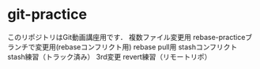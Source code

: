 # git-practice
このリポジトリはGit動画講座用です．
複数ファイル変更用
rebase-practiceブランチで変更用(rebaseコンフリクト用)
rebase pull用
stashコンフリクト
stash練習（トラック済み）
3rd変更
revert練習（リモートリポ）